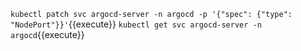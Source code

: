 `kubectl patch svc argocd-server -n argocd -p '{"spec": {"type": "NodePort"}}'`{{execute}}
`kubectl get svc argocd-server -n argocd`{{execute}}